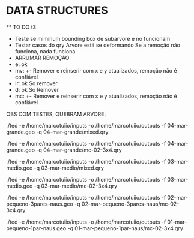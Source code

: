 # DATA STRUCTURES

** TO DO t3
- Teste se miminum bounding box de subarvore e no funcionam
- Testar casos do qry
Arvore está se deformando
Se a remoção não funciona, nada funciona. 
- ARRUMAR REMOÇÃO 
- e: ok
- mv: +-  Remover e reinserir com x e y atualizados, remoção não é confiável
- lr: ok  So remover
- d: ok  So Remover
- mc: +-  Remover e reinserir com x e y atualizados, remoção não é confiável

OBS COM TESTES, QUEBRAM ARVORE:

./ted -e /home/marcotuiio/inputs -o /home/marcotuiio/outputs -f 04-mar-grande.geo -q 04-mar-grande/mixed.qry

./ted -e /home/marcotuiio/inputs -o /home/marcotuiio/outputs -f 04-mar-grande.geo -q 04-mar-grande/mc-02-3x4.qry

./ted -e /home/marcotuiio/inputs -o /home/marcotuiio/outputs -f 03-mar-medio.geo -q 03-mar-medio/mixed.qry

./ted -e /home/marcotuiio/inputs -o /home/marcotuiio/outputs -f 03-mar-medio.geo -q 03-mar-medio/mc-02-3x4.qry

./ted -e /home/marcotuiio/inputs -o /home/marcotuiio/outputs -f 02-mar-pequeno-3pares-naus.geo -q 02-mar-pequeno-3pares-naus/mc-02-3x4.qry

./ted -e /home/marcotuiio/inputs -o /home/marcotuiio/outputs -f 01-mar-pequeno-1par-naus.geo -q 01-mar-pequeno-1par-naus/mc-02-3x4.qry
